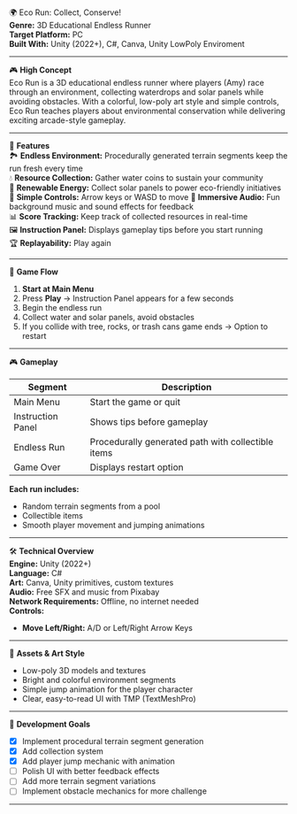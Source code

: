 🌍 Eco Run: Collect, Conserve!  
**Genre:** 3D Educational Endless Runner  
**Target Platform:** PC  
**Built With:** Unity (2022+), C#, Canva, Unity LowPoly Enviroment  

---

🎮 **High Concept**  
Eco Run is a 3D educational endless runner where players (Amy) race through an environment, collecting waterdrops and solar panels while avoiding obstacles. With a colorful, low-poly art style and simple controls, Eco Run teaches players about environmental conservation while delivering exciting arcade-style gameplay.

---

🌟 **Features**  
🏞 **Endless Environment:** Procedurally generated terrain segments keep the run fresh every time  
💧 **Resource Collection:** Gather water coins to sustain your community  
🔆 **Renewable Energy:** Collect solar panels to power eco-friendly initiatives  
🏃 **Simple Controls:** Arrow keys or WASD to move 
🎵 **Immersive Audio:** Fun background music and sound effects for feedback  
📊 **Score Tracking:** Keep track of collected resources in real-time  
🖼 **Instruction Panel:** Displays gameplay tips before you start running  
🏆 **Replayability:** Play again   

---

🧭 **Game Flow**  
1. **Start at Main Menu**  
2. Press **Play** → Instruction Panel appears for a few seconds  
3. Begin the endless run  
4. Collect water and solar panels, avoid obstacles  
5. If you collide with tree, rocks, or trash cans game ends → Option to restart  

---

🎮 **Gameplay**  

| Segment            | Description |
|--------------------|-------------|
| Main Menu          | Start the game or quit |
| Instruction Panel  | Shows tips before gameplay |
| Endless Run        | Procedurally generated path with collectible items |
| Game Over          | Displays restart option |

**Each run includes:**
- Random terrain segments from a pool 
- Collectible  items  
- Smooth player movement and jumping animations  

---

🛠 **Technical Overview**  
**Engine:** Unity (2022+)  
**Language:** C#  
**Art:** Canva, Unity primitives, custom textures  
**Audio:** Free SFX and music from Pixabay  
**Network Requirements:** Offline, no internet needed  
**Controls:**  
- **Move Left/Right:** A/D or Left/Right Arrow Keys  

---

📁 **Assets & Art Style**  
- Low-poly 3D models and textures  
- Bright and colorful environment segments  
- Simple jump animation for the player character  
- Clear, easy-to-read UI with TMP (TextMeshPro)  

---

📌 **Development Goals**  
- [x] Implement procedural terrain segment generation  
- [x] Add collection system   
- [x] Add player jump mechanic with animation  
- [ ] Polish UI with better feedback effects  
- [ ] Add more terrain segment variations  
- [ ] Implement obstacle mechanics for more challenge  

---
